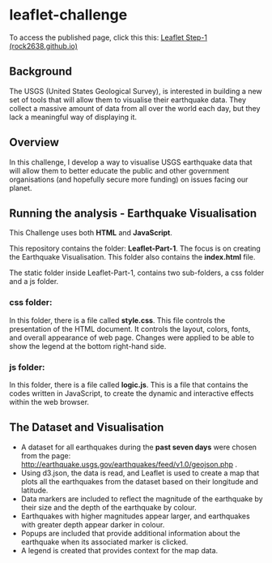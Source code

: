 # leaflet-challenge

To access the published page, click this this:  [Leaflet Step-1 (rock2638.github.io)](https://rock2638.github.io/leaflet-challenge/Leaflet-Part-1/index.html)

## Background ##

The USGS (United States Geological Survey), is interested in building a new set of tools that will allow them to visualise their earthquake data. They collect a massive amount of data from all over the world each day, but they lack a meaningful way of displaying it. 

## Overview ##
In this challenge, I develop a way to visualise USGS earthquake data that will allow them to better educate the public and other government organisations (and hopefully secure more funding) on issues facing our planet.

## Running the analysis - Earthquake Visualisation
This Challenge uses both  **HTML**  and  **JavaScript**. 

This repository contains the folder: **Leaflet-Part-1**. The focus is on creating the Earthquake Visualisation. This folder also contains the **index.html** file.

The static folder inside Leaflet-Part-1, contains two sub-folders, a css folder and a js folder.
### css folder: ###
In this folder, there is a file called **style.css**.  This file controls the presentation of the HTML document. It controls the layout, colors, fonts, and overall appearance of web page.  Changes were applied to be able to show the legend at the bottom right-hand side.

### js folder: ###
In this folder, there is a file called **logic.js**. This is a file that contains the codes written in JavaScript, to create the dynamic and interactive effects within the web browser. 

## The Dataset and Visualisation ##

 - A dataset for all earthquakes during the **past seven days** were chosen
   from the page: http://earthquake.usgs.gov/earthquakes/feed/v1.0/geojson.php .
 - Using d3.json, the data is read, and Leaflet is used to create a map that plots all the earthquakes from the dataset based on their longitude and latitude.
 - Data markers are included to reflect the magnitude of the earthquake by their size and the depth of the earthquake by colour.
 - Earthquakes with higher magnitudes appear larger, and earthquakes with greater depth appear darker in colour.
 - Popups are included that provide additional information about the earthquake when its associated marker is clicked.
 - A legend is created that provides context for the map data.
        
